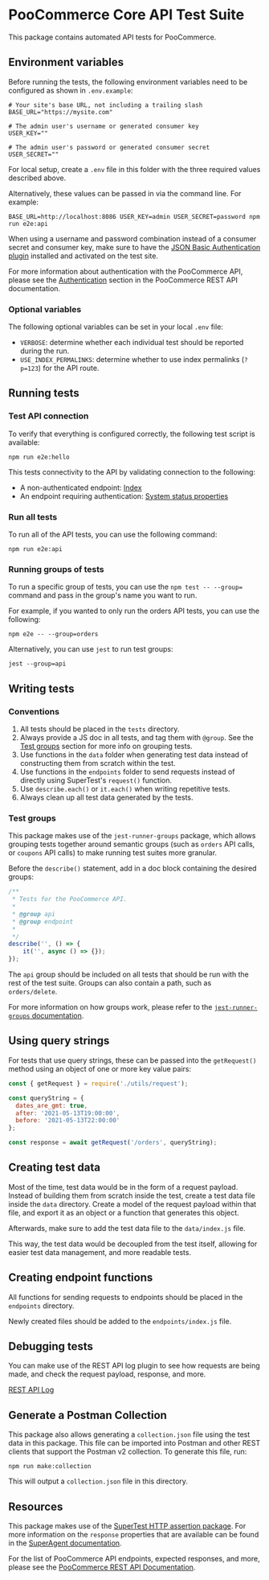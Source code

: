 # PooCommerce Core API Test Suite

This package contains automated API tests for PooCommerce.

## Environment variables

Before running the tests, the following environment variables need to be configured as shown in `.env.example`:

```
# Your site's base URL, not including a trailing slash
BASE_URL="https://mysite.com"

# The admin user's username or generated consumer key
USER_KEY=""

# The admin user's password or generated consumer secret
USER_SECRET=""
```

For local setup, create a `.env` file in this folder with the three required values described above.

Alternatively, these values can be passed in via the command line. For example:

```shell
BASE_URL=http://localhost:8086 USER_KEY=admin USER_SECRET=password npm run e2e:api
```

When using a username and password combination instead of a consumer secret and consumer key, make sure to have the [JSON Basic Authentication plugin](https://github.com/WP-API/Basic-Auth) installed and activated on the test site.

For more information about authentication with the PooCommerce API, please see the [Authentication](https://poocommerce.github.io/poocommerce-rest-api-docs/?javascript#authentication) section in the PooCommerce REST API documentation.

### Optional variables

The following optional variables can be set in your local `.env` file:

* `VERBOSE`: determine whether each individual test should be reported during the run.
* `USE_INDEX_PERMALINKS`: determine whether to use index permalinks (`?p=123`) for the API route.

## Running tests

### Test API connection

To verify that everything is configured correctly, the following test script is available:

```shell
npm run e2e:hello
```

This tests connectivity to the API by validating connection to the following:

* A non-authenticated endpoint: [Index](https://poocommerce.github.io/poocommerce-rest-api-docs/?javascript#index)
* An endpoint requiring authentication: [System status properties](https://poocommerce.github.io/poocommerce-rest-api-docs/?javascript#system-status-properties)

### Run all tests

To run all of the API tests, you can use the following command:

```shell
npm run e2e:api
```

### Running groups of tests

To run a specific group of tests, you can use the `npm test -- --group=` command and pass in the group's name you want to run.

For example, if you wanted to only run the orders API tests, you can use the following:

```shell
npm e2e -- --group=orders
```

Alternatively, you can use `jest` to run test groups:

```shell
jest --group=api
```

## Writing tests

### Conventions

1. All tests should be placed in the `tests` directory.
1. Always provide a JS doc in all tests, and tag them with `@group`. See the [Test groups](#test-groups) section for more info on grouping tests.
1. Use functions in the `data` folder when generating test data instead of constructing them from scratch within the test.
1. Use functions in the `endpoints` folder to send requests instead of directly using SuperTest's `request()` function.
1. Use `describe.each()` or `it.each()` when writing repetitive tests.
1. Always clean up all test data generated by the tests.

### Test groups

This package makes use of the `jest-runner-groups` package, which allows grouping tests together around semantic groups (such as `orders` API calls, or `coupons` API calls) to make running test suites more granular.

Before the `describe()` statement, add in a doc block containing the desired groups:

```javascript
/**
 * Tests for the PooCommerce API.
 *
 * @group api
 * @group endpoint
 *
 */
describe('', () => {
	it('', async () => {});
});
```

The `api` group should be included on all tests that should be run with the rest of the test suite. Groups can also contain a path, such as `orders/delete`.

For more information on how groups work, please refer to the [`jest-runner-groups` documentation](https://www.npmjs.com/package/jest-runner-groups).

## Using query strings

For tests that use query strings, these can be passed into the `getRequest()` method using an object of one or more key value pairs:

```javascript
const { getRequest } = require('./utils/request');

const queryString = {
  dates_are_gmt: true,
  after: '2021-05-13T19:00:00',
  before: '2021-05-13T22:00:00'
};

const response = await getRequest('/orders', queryString);
```

## Creating test data

Most of the time, test data would be in the form of a request payload. Instead of building them from scratch inside the test, create a test data file inside the `data` directory. Create a model of the request payload within that file, and export it as an object or a function that generates this object.

Afterwards, make sure to add the test data file to the `data/index.js` file.

This way, the test data would be decoupled from the test itself, allowing for easier test data management, and more readable tests.

## Creating endpoint functions

All functions for sending requests to endpoints should be placed in the `endpoints` directory.

Newly created files should be added to the `endpoints/index.js` file.

## Debugging tests

You can make use of the REST API log plugin to see how requests are being made, and check the request payload, response, and more.

[REST API Log](https://wordpress.org/plugins/wp-rest-api-log/)

## Generate a Postman Collection

This package also allows generating a `collection.json` file using the test data in this package. This file can be imported into Postman and other REST clients that support the Postman v2 collection. To generate this file, run:

```
npm run make:collection
```

This will output a `collection.json` file in this directory.

## Resources

This package makes use of the [SuperTest HTTP assertion package](https://www.npmjs.com/package/supertest). For more information on the `response` properties that are available can be found in the [SuperAgent documentation](https://visionmedia.github.io/superagent/#response-properties).

For the list of PooCommerce API endpoints, expected responses, and more, please see the [PooCommerce REST API Documentation](https://poocommerce.github.io/poocommerce-rest-api-docs/).
